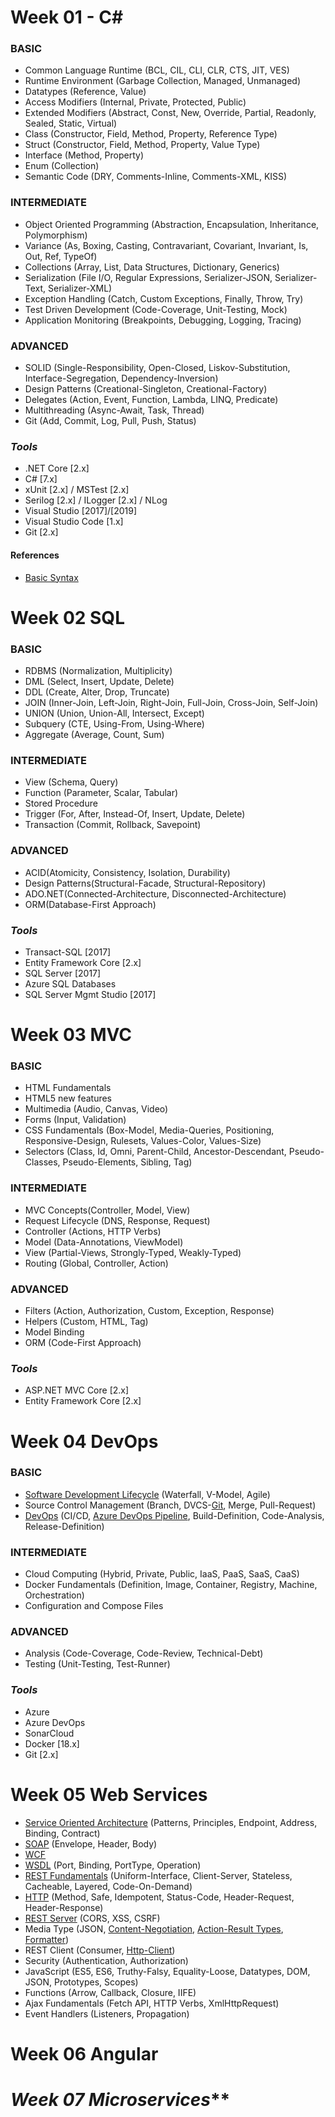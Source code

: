 # Week 01 - C#
### BASIC
- Common Language Runtime
(BCL, CIL, CLI, CLR, CTS, JIT, VES)
- Runtime Environment
(Garbage Collection, Managed, Unmanaged)
- Datatypes
(Reference, Value)
- Access Modifiers
(Internal, Private, Protected, Public)
- Extended Modifiers
(Abstract, Const, New, Override, Partial, Readonly, Sealed, Static, Virtual)
- Class
(Constructor, Field, Method, Property, Reference Type)
- Struct
(Constructor, Field, Method, Property, Value Type)
- Interface
(Method, Property)
- Enum
(Collection)
- Semantic Code
(DRY, Comments-Inline, Comments-XML, KISS)

### INTERMEDIATE
- Object Oriented Programming
(Abstraction, Encapsulation, Inheritance, Polymorphism)
- Variance
(As, Boxing, Casting, Contravariant, Covariant, Invariant, Is, Out, Ref, TypeOf)
- Collections
(Array, List, Data Structures, Dictionary, Generics)
- Serialization
(File I/O, Regular Expressions, Serializer-JSON, Serializer-Text, Serializer-XML)
- Exception Handling
(Catch, Custom Exceptions, Finally, Throw, Try)
- Test Driven Development
(Code-Coverage, Unit-Testing, Mock)
- Application Monitoring
(Breakpoints, Debugging, Logging, Tracing)

### ADVANCED
- SOLID
(Single-Responsibility, Open-Closed, Liskov-Substitution, Interface-Segregation, Dependency-Inversion)
- Design Patterns
(Creational-Singleton, Creational-Factory)
- Delegates
(Action, Event, Function, Lambda, LINQ, Predicate)
- Multithreading
(Async-Await, Task, Thread)
- Git
(Add, Commit, Log, Pull, Push, Status)

### _Tools_
- .NET Core [2.x]
- C# [7.x]
- xUnit [2.x] / MSTest [2.x]
- Serilog [2.x] / ILogger [2.x] / NLog
- Visual Studio [2017]/[2019]
- Visual Studio Code [1.x]
- Git [2.x]

#### References
- [Basic Syntax](https://docs.microsoft.com/en-in/dotnet/csharp/language-reference/language-specification/introduction)

# Week 02 SQL
### BASIC
- RDBMS (Normalization, Multiplicity)
- DML (Select, Insert, Update, Delete)
- DDL (Create, Alter, Drop, Truncate)
- JOIN (Inner-Join, Left-Join, Right-Join, Full-Join, Cross-Join, Self-Join)
- UNION (Union, Union-All, Intersect, Except)
- Subquery (CTE, Using-From, Using-Where)
- Aggregate (Average, Count, Sum)

### INTERMEDIATE
- View (Schema, Query)
- Function (Parameter, Scalar, Tabular)
- Stored Procedure 
- Trigger (For, After, Instead-Of, Insert, Update, Delete)
- Transaction (Commit, Rollback, Savepoint)

### ADVANCED
- ACID(Atomicity, Consistency, Isolation, Durability)
- Design Patterns(Structural-Facade, Structural-Repository)
- ADO.NET(Connected-Architecture, Disconnected-Architecture)
- ORM(Database-First Approach)

### _Tools_
- Transact-SQL [2017]
- Entity Framework Core [2.x]
- SQL Server [2017]
- Azure SQL Databases
- SQL Server Mgmt Studio [2017]

# Week 03 MVC
### BASIC
- HTML Fundamentals
- HTML5 new features
- Multimedia (Audio, Canvas, Video)
- Forms (Input, Validation)
- CSS Fundamentals (Box-Model, Media-Queries, Positioning, Responsive-Design, Rulesets, Values-Color, Values-Size)
- Selectors (Class, Id, Omni, Parent-Child, Ancestor-Descendant, Pseudo-Classes, Pseudo-Elements, Sibling, Tag)

### INTERMEDIATE
- MVC Concepts(Controller, Model, View)
- Request Lifecycle (DNS, Response, Request)
- Controller (Actions, HTTP Verbs)
- Model (Data-Annotations, ViewModel)
- View (Partial-Views, Strongly-Typed, Weakly-Typed)
- Routing (Global, Controller, Action)

### ADVANCED
- Filters (Action, Authorization, Custom, Exception, Response)
- Helpers (Custom, HTML, Tag)
- Model Binding
- ORM (Code-First Approach)

### _Tools_
- ASP.NET MVC Core [2.x]
- Entity Framework Core [2.x]

# Week 04 DevOps
### BASIC
- [Software Development Lifecycle](https://www.tutorialspoint.com/sdlc/)
(Waterfall, V-Model, Agile)
- Source Control Management 
(Branch, DVCS-[Git](https://www.atlassian.com/git/tutorials/what-is-version-control), Merge, Pull-Request)
- [DevOps](https://docs.microsoft.com/en-us/azure/devops/learn/what-is-devops)
(CI/CD, [Azure DevOps Pipeline](https://docs.microsoft.com/en-us/azure/devops/pipelines/languages/dotnet-core?view=azure-devops), Build-Definition, Code-Analysis, Release-Definition)

### INTERMEDIATE
- Cloud Computing
(Hybrid, Private, Public, IaaS, PaaS, SaaS, CaaS)
- Docker Fundamentals
(Definition, Image, Container, Registry, Machine, Orchestration)
- Configuration and Compose Files

### ADVANCED
- Analysis
(Code-Coverage, Code-Review, Technical-Debt)
- Testing
(Unit-Testing, Test-Runner)
### _Tools_
- Azure
- Azure DevOps
- SonarCloud
- Docker [18.x]
- Git [2.x]

# Week 05 Web Services
  - [Service Oriented Architecture](https://www.guru99.com/soa-principles.html)
    (Patterns, Principles, Endpoint, Address, Binding, Contract)
  - [SOAP](https://www.tutorialspoint.com/soap/what_is_soap.htm)
    (Envelope, Header, Body)
  - [WCF](https://docs.microsoft.com/en-us/dotnet/framework/wcf/fundamental-concepts)
  - [WSDL](https://www.tutorialspoint.com/wsdl/wsdl_introduction.htm)
    (Port, Binding, PortType, Operation)
  - [REST Fundamentals](https://restfulapi.net/rest-architectural-constraints/)
    (Uniform-Interface, Client-Server, Stateless, Cacheable, Layered, Code-On-Demand)
  - [HTTP](https://developer.mozilla.org/en-US/docs/Web/HTTP)
    (Method, Safe, Idempotent, Status-Code, Header-Request, Header-Response)
  - [REST Server](https://docs.microsoft.com/en-us/aspnet/core/web-api/?view=aspnetcore-2.2)
    (CORS, XSS, CSRF)
  - Media Type
    (JSON, [Content-Negotiation](https://docs.microsoft.com/en-us/aspnet/core/web-api/advanced/formatting?view=aspnetcore-2.2), [Action-Result Types](https://docs.microsoft.com/en-us/aspnet/core/web-api/action-return-types?view=aspnetcore-2.2), [Formatter](https://docs.microsoft.com/en-us/aspnet/core/web-api/advanced/custom-formatters?view=aspnetcore-2.2))
  - REST Client
    (Consumer, [Http-Client](https://docs.microsoft.com/en-us/dotnet/csharp/tutorials/console-webapiclient))
  - Security
    (Authentication, Authorization)
  - JavaScript
    (ES5, ES6, Truthy-Falsy, Equality-Loose, Datatypes, DOM, JSON, Prototypes, Scopes)
  - Functions
    (Arrow, Callback, Closure, IIFE)
  - Ajax Fundamentals
    (Fetch API, HTTP Verbs, XmlHttpRequest)
  - Event Handlers
    (Listeners, Propagation)

# Week 06 Angular

# _Week 07 Microservices_** 
